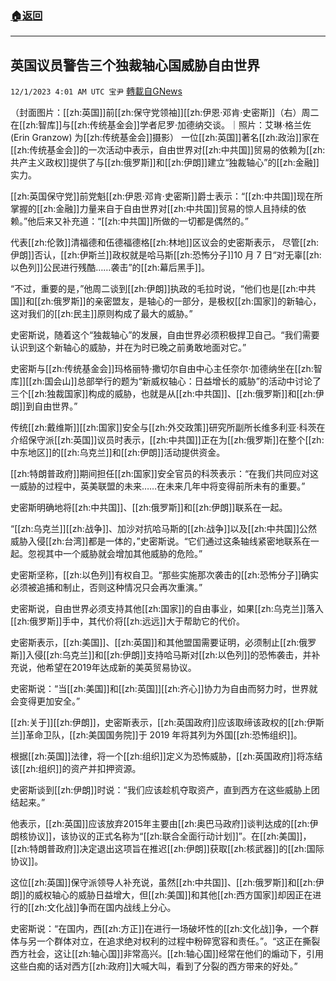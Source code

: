 ###  [:house:返回](README.md)
---


## 英国议员警告三个独裁轴心国威胁自由世界
`12/1/2023 4:01 AM UTC 宝尹` [轉載自GNews](https://gnews.org/articles/2057550)

（封面图片：[[zh:英国]]前[[zh:保守党领袖]][[zh:伊恩·邓肯·史密斯]]（右）周二在[[zh:智库]]与[[zh:传统基金会]]学者尼罗·加德纳交谈。｜照片：艾琳·格兰佐 (Erin Granzow) 为[[zh:传统基金会]]摄影）
一位[[zh:英国]]著名[[zh:政治]]家在[[zh:传统基金会]]的一次活动中表示，自由世界对[[zh:中共国]]贸易的依赖为[[zh:共产主义政权]]提供了与[[zh:俄罗斯]]和[[zh:伊朗]]建立“独裁轴心”的[[zh:金融]]实力。  

[[zh:英国保守党]]前党魁[[zh:伊恩·邓肯·史密斯]]爵士表示：“[[zh:中共国]]现在所掌握的[[zh:金融]]力量来自于自由世界对[[zh:中共国]]贸易的惊人且持续的依赖。”他后来又补充道：“[[zh:中共国]]所做的一切都是偶然的。” 

代表[[zh:伦敦]]清福德和伍德福德格[[zh:林地]]区议会的史密斯表示， 尽管[[zh:伊朗]]否认，[[zh:伊斯兰]]政权就是哈马斯[[zh:恐怖分子]]10 月 7 日“对无辜[[zh:以色列]]公民进行残酷……袭击”的[[zh:幕后黑手]]。

“不过，重要的是，”他周二谈到[[zh:伊朗]]执政的毛拉时说，“他们也是[[zh:中共国]]和[[zh:俄罗斯]]的亲密盟友，是轴心的一部分，是极权[[zh:国家]]的新轴心，这对我们的[[zh:民主]]原则构成了最大的威胁。” 

史密斯说，随着这个“独裁轴心”的发展，自由世界必须积极捍卫自己。“我们需要认识到这个新轴心的威胁，并在为时已晚之前勇敢地面对它。” 

史密斯与[[zh:传统基金会]]玛格丽特·撒切尔自由中心主任奈尔·加德纳坐在[[zh:智库]][[zh:国会山]]总部举行的题为“新威权轴心：日益增长的威胁”的活动中讨论了三个[[zh:独裁国家]]构成的威胁，也就是从[[zh:中共国]]、[[zh:俄罗斯]]和[[zh:伊朗]]到自由世界。” 

传统[[zh:戴维斯]][[zh:国家]]安全与[[zh:外交政策]]研究所副所长维多利亚·科茨在介绍保守派[[zh:英国]]议员时表示，[[zh:中共国]]正在为[[zh:俄罗斯]]在整个[[zh:中东地区]]的[[zh:乌克兰]]和[[zh:伊朗]]活动提供资金。 

[[zh:特朗普政府]]期间担任[[zh:国家]]安全官员的科茨表示：“在我们共同应对这一威胁的过程中，英美联盟的未来……在未来几年中将变得前所未有的重要。”

史密斯明确地将[[zh:中共国]]、[[zh:俄罗斯]]和[[zh:伊朗]]联系在一起。 

“[[zh:乌克兰]][[zh:战争]]、加沙对抗哈马斯的[[zh:战争]]以及[[zh:中共国]]公然威胁入侵[[zh:台湾]]都是一体的，”史密斯说。“它们通过这条轴线紧密地联系在一起。忽视其中一个威胁就会增加其他威胁的危险。” 

史密斯坚称，[[zh:以色列]]有权自卫。“那些实施那次袭击的[[zh:恐怖分子]]确实必须被追捕和制止，否则这种情况只会再次重演。”

史密斯说，自由世界必须支持其他[[zh:国家]]的自由事业，如果[[zh:乌克兰]]落入[[zh:俄罗斯]]手中，其代价将[[zh:远远]]大于帮助它的代价。 

史密斯表示，[[zh:美国]]、[[zh:英国]]和其他盟国需要证明，必须制止[[zh:俄罗斯]]入侵[[zh:乌克兰]]和[[zh:伊朗]]支持哈马斯对[[zh:以色列]]的恐怖袭击，并补充说，他希望在2019年达成新的美英贸易协议。

史密斯说：“当[[zh:美国]]和[[zh:英国]][[zh:齐心]]协力为自由而努力时，世界就会变得更加安全。”  

[[zh:关于]][[zh:伊朗]]，史密斯表示，[[zh:英国政府]]应该取缔该政权的[[zh:伊斯兰]]革命卫队，[[zh:美国国务院]]于 2019 年将其列为外国[[zh:恐怖组织]]。

根据[[zh:英国]]法律，将一个[[zh:组织]]定义为恐怖威胁，[[zh:英国政府]]将冻结该[[zh:组织]]的资产并扣押资源。  

史密斯谈到[[zh:伊朗]]时说：“我们应该趁机夺取资产，直到西方在这些威胁上团结起来。”  

他表示，[[zh:英国]]应该放弃2015年主要由[[zh:奥巴马政府]]谈判达成的[[zh:伊朗核协议]]，该协议的正式名称为“[[zh:联合全面行动计划]]”。在[[zh:美国]]，[[zh:特朗普政府]]决定退出这项旨在推迟[[zh:伊朗]]获取[[zh:核武器]]的[[zh:国际协议]]。

这位[[zh:英国]]保守派领导人补充说，虽然[[zh:中共国]]、[[zh:俄罗斯]]和[[zh:伊朗]]的威权轴心的威胁日益增大，但[[zh:美国]]和其他[[zh:西方国家]]却因正在进行的[[zh:文化战]]争而在国内战线上分心。 

史密斯说：“在国内，西[[zh:方正]]在进行一场破坏性的[[zh:文化战]]争，一个群体与另一个群体对立，在追求绝对权利的过程中粉碎宽容和责任。”。“这正在撕裂西方社会，这让[[zh:轴心国]]非常高兴。[[zh:轴心国]]经常在他们的煽动下，引用这些白痴的话对西方[[zh:政府]]大喊大叫，看到了分裂的西方带来的好处。”

